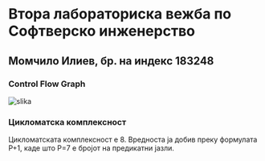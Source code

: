 # Втора лабораториска вежба по Софтверско инженерство

## Момчило Илиев, бр. на индекс 183248

### Control Flow Graph
![slika](https://user-images.githubusercontent.com/72051355/120239653-04043b80-c25f-11eb-903e-2dc9c3730d7d.png)

### Цикломатска комплексност
Цикломатската комплексност е 8. Вредноста ја добив преку формулата P+1, каде што P=7 е бројот на предикатни јазли.


